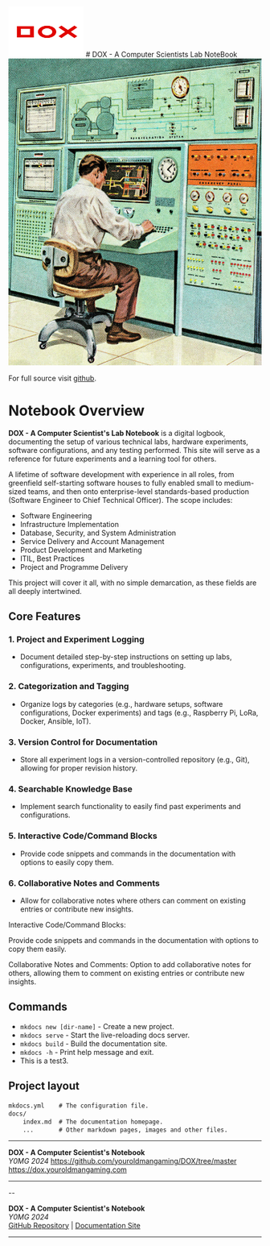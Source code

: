 <img src="image_2024-09-15_111916647.png" width="150" height="100" alt="YOMG Lab Documentation">
# DOX - A Computer Scientists Lab NoteBook

<img src="comp.jpg"  alt="YOMG Lab Documentation">

For full source visit [github](https://github.com/youroldmangaming/DOX/).

# Notebook Overview

**DOX - A Computer Scientist's Lab Notebook** is a digital logbook, documenting the setup of various technical labs, hardware experiments, software configurations, and any testing performed. This site will serve as a reference for future experiments and a learning tool for others.

A lifetime of software development with experience in all roles, from greenfield self-starting software houses to fully enabled small to medium-sized teams, and then onto enterprise-level standards-based production (Software Engineer to Chief Technical Officer). The scope includes:

- Software Engineering
- Infrastructure Implementation
- Database, Security, and System Administration
- Service Delivery and Account Management
- Product Development and Marketing
- ITIL, Best Practices
- Project and Programme Delivery

This project will cover it all, with no simple demarcation, as these fields are all deeply intertwined.

## Core Features

### 1. Project and Experiment Logging
- Document detailed step-by-step instructions on setting up labs, configurations, experiments, and troubleshooting.

### 2. Categorization and Tagging
- Organize logs by categories (e.g., hardware setups, software configurations, Docker experiments) and tags (e.g., Raspberry Pi, LoRa, Docker, Ansible, IoT).

### 3. Version Control for Documentation
- Store all experiment logs in a version-controlled repository (e.g., Git), allowing for proper revision history.

### 4. Searchable Knowledge Base
- Implement search functionality to easily find past experiments and configurations.

### 5. Interactive Code/Command Blocks
- Provide code snippets and commands in the documentation with options to easily copy them.

### 6. Collaborative Notes and Comments
- Allow for collaborative notes where others can comment on existing entries or contribute new insights.


Interactive Code/Command Blocks:

Provide code snippets and commands in the documentation with options to copy them easily.

Collaborative Notes and Comments:
Option to add collaborative notes for others, allowing them to comment on existing entries or contribute new insights.

## Commands

* `mkdocs new [dir-name]` - Create a new project.
* `mkdocs serve` - Start the live-reloading docs server.
* `mkdocs build` - Build the documentation site.
* `mkdocs -h` - Print help message and exit.
* This is a test3.
## Project layout

    mkdocs.yml    # The configuration file.
    docs/
        index.md  # The documentation homepage.
        ...       # Other markdown pages, images and other files.


---

**DOX - A Computer Scientist's Notebook**  
_Y0MG 2024_
https://github.com/youroldmangaming/DOX/tree/master
https://dox.youroldmangaming.com

---


--

**DOX - A Computer Scientist's Notebook**  
_Y0MG 2024_  
[GitHub Repository](https://github.com/youroldmangaming/DOX/tree/master) | [Documentation Site](https://dox.youroldmangaming.com)

---
